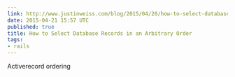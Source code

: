 ```yaml
---
link: http://www.justinweiss.com/blog/2015/04/20/how-to-select-database-records-in-an-arbitrary-order/
date: 2015-04-21 15:57 UTC
published: true
title: How to Select Database Records in an Arbitrary Order
tags:
- rails
---
```


Activerecord ordering
